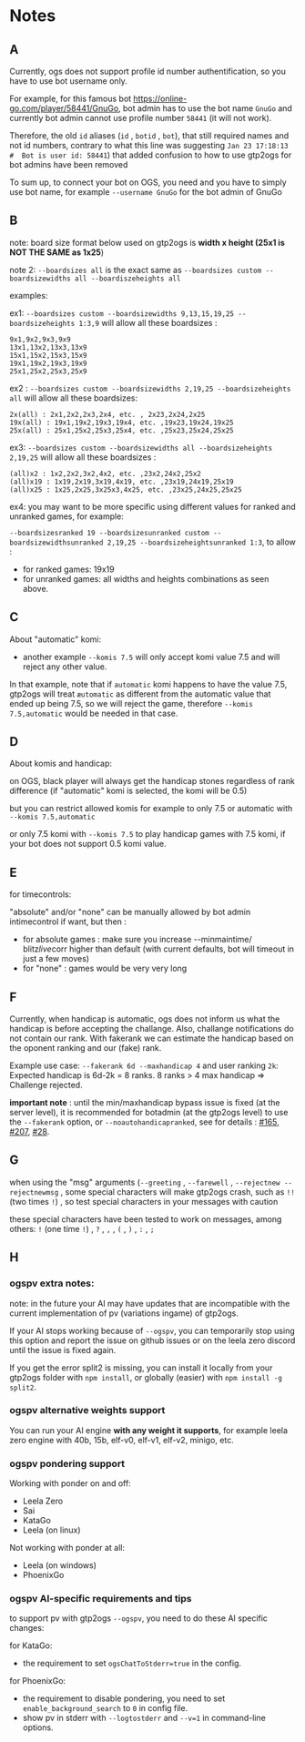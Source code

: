 # Notes

## A

Currently, ogs does not support profile id number authentification,
so you have to use bot username only.

For example, for this famous bot <https://online-go.com/player/58441/GnuGo>,
bot admin has to use the bot name `GnuGo` and currently bot admin cannot
use profile number `58441` (it will not work).

Therefore, the old `id` aliases (`id` , `botid` , `bot`), that
still required names and not id numbers, contrary to what this
line was suggesting `Jan 23 17:18:13   #  Bot is user id: 58441`)
that added confusion to how to use gtp2ogs for bot admins have
been removed

To sum up, to connect your bot on OGS, you need and you have
to simply use bot name, for example `--username GnuGo` for
the bot admin of GnuGo
## B

note: board size format below used on gtp2ogs is 
**width x height (25x1 is NOT THE SAME as 1x25**)

note 2: `--boardsizes all` is the exact same as 
`--boardsizes custom --boardsizewidths all --boardiszeheights all` 

examples:

ex1: `--boardsizes custom --boardsizewidths 9,13,15,19,25 --boardsizeheights 1:3,9` 
will allow all these boardsizes :

```Text
9x1,9x2,9x3,9x9
13x1,13x2,13x3,13x9
15x1,15x2,15x3,15x9
19x1,19x2,19x3,19x9
25x1,25x2,25x3,25x9
```

ex2 : `--boardsizes custom --boardsizewidths 2,19,25 --boardsizeheights all`
will allow all these boardsizes:

```Text
2x(all) : 2x1,2x2,2x3,2x4, etc. , 2x23,2x24,2x25
19x(all) : 19x1,19x2,19x3,19x4, etc. ,19x23,19x24,19x25
25x(all) : 25x1,25x2,25x3,25x4, etc. ,25x23,25x24,25x25
```

ex3: `--boardsizes custom --boardsizewidths all --boardsizeheights 2,19,25`
will allow all these boardsizes :

```Text
(all)x2 : 1x2,2x2,3x2,4x2, etc. ,23x2,24x2,25x2
(all)x19 : 1x19,2x19,3x19,4x19, etc. ,23x19,24x19,25x19
(all)x25 : 1x25,2x25,3x25x3,4x25, etc. ,23x25,24x25,25x25
```

ex4: you may want to be more specific using different values
for ranked and unranked games, for example:

`--boardsizesranked 19 --boardsizesunranked custom --boardsizewidthsunranked 2,19,25 --boardsizeheightsunranked 1:3`,
to allow :

- for ranked games: 19x19
- for unranked games: all widths and heights combinations as seen above.

## C

About "automatic" komi:

- another example `--komis 7.5` will only accept komi value
7.5 and will reject any other value.

In that example, note that if `automatic` komi happens to
have the value 7.5, gtp2ogs will treat `æutomatic` as
different from the automatic value that ended up being 7.5,
so we will reject the game, therefore `--komis 7.5,automatic`
would be needed in that case.

## D

About komis and handicap:

on OGS, black player will always get the handicap stones
regardless of rank difference (if "automatic" komi is
selected, the komi will be 0.5)

but you can restrict allowed komis for example to only 7.5
or automatic with `--komis 7.5,automatic`

or only 7.5 komi with `--komis 7.5` to play handicap games
with 7.5 komi, if your bot does not support 0.5 komi value.

## E

for timecontrols:

"absolute" and/or "none" can be manually allowed by bot admin
intimecontrol if want, but then :

- for absolute games : make sure you increase --minmaintime/
blitz*live*corr higher than default (with current defaults,
bot will timeout in just a few moves)
- for "none" : games would be very very long

## F

Currently, when handicap is automatic, ogs does not inform us 
what the handicap is before accepting the challange. 
Also, challange notifications do not contain our rank. 
With fakerank we can estimate the handicap based on the oponent 
ranking and our (fake) rank.

Example use case:
`--fakerank 6d --maxhandicap 4` and user ranking `2k`:
Expected handicap is 6d-2k = 8 ranks. 8 ranks > 4 max handicap 
=> Challenge rejected.

**important note** : until the min/maxhandicap bypass issue 
is fixed (at the server level), it is recommended for botadmin 
(at the gtp2ogs level) to use the `--fakerank` option, or 
`--noautohandicapranked`, see for details :
[#165](https://github.com/online-go/gtp2ogs/pull/165), 
[#207](https://github.com/online-go/gtp2ogs/pull/207),
[#28](https://github.com/online-go/gtp2ogs/issues/28).

## G

when using the "msg" arguments (`--greeting` , `--farewell` , 
`--rejectnew --rejectnewmsg` , some special characters will 
make gtp2ogs crash, such as `!!` (two times `!`) , so test 
special characters in your messages with caution 

these special characters have been tested to work on messages, 
among others:  `!` (one time `!`) , `?` , `,` , `(` , `)` , 
`:` , `;` 

## H

### ogspv extra notes:

note: in the future your AI may have updates that are incompatible 
with the current implementation of pv (variations ingame) of gtp2ogs.

If your AI stops working because of `--ogspv`, you can temporarily stop using
this option and report the issue on github issues or on the leela zero discord
until the issue is fixed again.

If you get the error split2 is missing, you can install it locally from your
gtp2ogs folder with `npm install`, or globally (easier) with `npm install -g split2`.

### ogspv alternative weights support

You can run your AI engine **with any weight it supports**, for example
leela zero engine with 40b, 15b, elf-v0, elf-v1, elf-v2, minigo, etc.

### ogspv pondering support

Working with ponder on and off:

- Leela Zero
- Sai
- KataGo
- Leela (on linux)

Not working with ponder at all:

- Leela (on windows)
- PhoenixGo

### ogspv AI-specific requirements and tips

to support pv with gtp2ogs `--ogspv`, you need to do these AI specific changes:

for KataGo:

- the requirement to set `ogsChatToStderr=true` in the config.

for PhoenixGo:

- the requirement to disable pondering, you need to set `enable_background_search`
to `0` in config file.
- show pv in stderr with `--logtostderr` and `--v=1` in command-line options.
